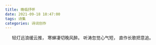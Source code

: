 ```yaml
---
title: 晚临抒怀
date: 2021-09-18 18:47:00
tags: 诗集
categories: 诗词创作
---
```

<center>

轻灯远浪缓云推，
寒蝉凄切晚风醉。
听涛忽觉心气短，
直作长歌把意追。

</center>
